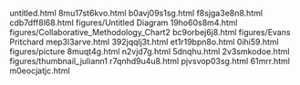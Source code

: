 untitled.html
8mu17st6kvo.html
b0avj09s1sg.html
f8sjga3e8n8.html
cdb7dff8l68.html
figures/Untitled Diagram
19ho60s8m4.html
figures/Collaborative_Methodology_Chart2
bc9orbej6j8.html
figures/Evans Pritchard
mep3l3arve.html
392jqqlj3t.html
et1r19bpn8o.html
0ihi59.html
figures/picture
8muqt4g.html
n2vjd7g.html
5dnqhu.html
2v3smkodoe.html
figures/thumbnail_juliann1
r7qnhd9u4u8.html
pjvsvop03sg.html
61mrr.html
m0eocjatjc.html